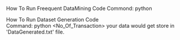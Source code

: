 How To Run Freequent DataMining Code
Commond: python <DatafileName> <MinSupport>

How To Run Dataset Generation Code																
Command: python <No_Of_Transaction> <MaxFreqItemSize> <TotalItems> <AvgWidth>
your data would get store in 'DataGenerated.txt' file.
